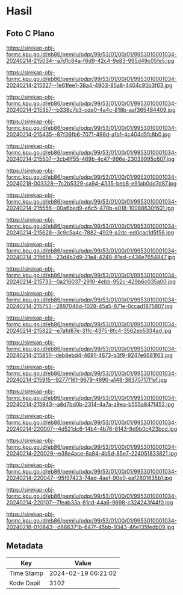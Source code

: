 # Hasil

## Foto C Plano

https://sirekap-obj-formc.kpu.go.id/eb86/pemilu/pdpr/99/53/01/00/01/9953010001034-20240214-215034--a7d1c84a-f6d9-42c4-9e83-995d49c05fe5.jpg

https://sirekap-obj-formc.kpu.go.id/eb86/pemilu/pdpr/99/53/01/00/01/9953010001034-20240214-215327--1e61fee1-38a4-4903-85a8-4404c95b3f63.jpg

https://sirekap-obj-formc.kpu.go.id/eb86/pemilu/pdpr/99/53/01/00/01/9953010001034-20240214-215357--b338c7b3-cde0-4a4c-818b-aaf365484409.jpg

https://sirekap-obj-formc.kpu.go.id/eb86/pemilu/pdpr/99/53/01/00/01/9953010001034-20240214-215435--87f36fb6-7071-498d-a1b1-4c404d5fc8b0.jpg

https://sirekap-obj-formc.kpu.go.id/eb86/pemilu/pdpr/99/53/01/00/01/9953010001034-20240214-215507--3cb4ff55-469b-4c47-996e-23039995c607.jpg

https://sirekap-obj-formc.kpu.go.id/eb86/pemilu/pdpr/99/53/01/00/01/9953010001034-20240218-003328--7c2b5329-ca94-4335-beb8-e91ab0dd7d87.jpg

https://sirekap-obj-formc.kpu.go.id/eb86/pemilu/pdpr/99/53/01/00/01/9953010001034-20240214-215556--00a6bed9-e6c5-470b-a018-10088630f601.jpg

https://sirekap-obj-formc.kpu.go.id/eb86/pemilu/pdpr/99/53/01/00/01/9953010001034-20240214-215628--3c9c5a4c-7882-4929-a2dc-ed0cac1d5f58.jpg

https://sirekap-obj-formc.kpu.go.id/eb86/pemilu/pdpr/99/53/01/00/01/9953010001034-20240214-215655--23d4b2d9-21a4-4248-81ad-c436e7654847.jpg

https://sirekap-obj-formc.kpu.go.id/eb86/pemilu/pdpr/99/53/01/00/01/9953010001034-20240214-215733--0a216037-2910-4ebb-952c-429b6c035a00.jpg

https://sirekap-obj-formc.kpu.go.id/eb86/pemilu/pdpr/99/53/01/00/01/9953010001034-20240214-215753--2897046d-1028-45a5-871e-0ccad1875807.jpg

https://sirekap-obj-formc.kpu.go.id/eb86/pemilu/pdpr/99/53/01/00/01/9953010001034-20240214-215822--e7afd87e-31fc-4375-8fc4-3562eb5334ad.jpg

https://sirekap-obj-formc.kpu.go.id/eb86/pemilu/pdpr/99/53/01/00/01/9953010001034-20240214-215851--deb8ebd4-4691-4673-b3f9-9247e6681f63.jpg

https://sirekap-obj-formc.kpu.go.id/eb86/pemilu/pdpr/99/53/01/00/01/9953010001034-20240214-215915--9277f161-9679-4690-a148-38370717f1ef.jpg

https://sirekap-obj-formc.kpu.go.id/eb86/pemilu/pdpr/99/53/01/00/01/9953010001034-20240214-215943--a8d7bd0b-2314-4a7a-a9ea-b555a847f452.jpg

https://sirekap-obj-formc.kpu.go.id/eb86/pemilu/pdpr/99/53/01/00/01/9953010001034-20240214-220007--4d521dc6-14b4-4b76-8143-9d9b0c423bcd.jpg

https://sirekap-obj-formc.kpu.go.id/eb86/pemilu/pdpr/99/53/01/00/01/9953010001034-20240214-220029--e38e4ace-8a84-4b5d-85e7-224051833821.jpg

https://sirekap-obj-formc.kpu.go.id/eb86/pemilu/pdpr/99/53/01/00/01/9953010001034-20240214-220047--95f97423-74ad-4aef-90e0-eaf2801635b1.jpg

https://sirekap-obj-formc.kpu.go.id/eb86/pemilu/pdpr/99/53/01/00/01/9953010001034-20240214-220107--7feab33a-81cd-44a6-9698-c324243f44f0.jpg

https://sirekap-obj-formc.kpu.go.id/eb86/pemilu/pdpr/99/53/01/00/01/9953010001034-20240218-010843--d866371b-647f-45bb-9343-46e135fedb09.jpg


## Metadata

| Key        | Value               |
| ---------- | ------------------- |
| Time Stamp | 2024-02-19 06:21:02 |
| Kode Dapil | 3102                |



